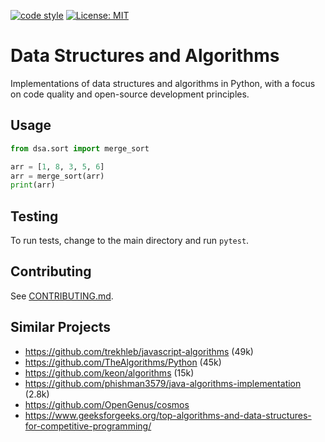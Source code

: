 [![code style](https://img.shields.io/badge/code%20style-black-000000.svg)](https://github.com/python/black)
[![License: MIT](https://black.readthedocs.io/en/stable/_static/license.svg)](LICENSE)


# Data Structures and Algorithms
Implementations of data structures and algorithms in Python, with a focus on code quality and open-source development principles.


## Usage
```python
from dsa.sort import merge_sort

arr = [1, 8, 3, 5, 6]
arr = merge_sort(arr)
print(arr)
```

## Testing
To run tests, change to the main directory and run `pytest`.

## Contributing
See [CONTRIBUTING.md](CONTRIBUTING.md).

## Similar Projects
- https://github.com/trekhleb/javascript-algorithms (49k)
- https://github.com/TheAlgorithms/Python (45k)
- https://github.com/keon/algorithms (15k)
- https://github.com/phishman3579/java-algorithms-implementation (2.8k)
- https://github.com/OpenGenus/cosmos
- https://www.geeksforgeeks.org/top-algorithms-and-data-structures-for-competitive-programming/
